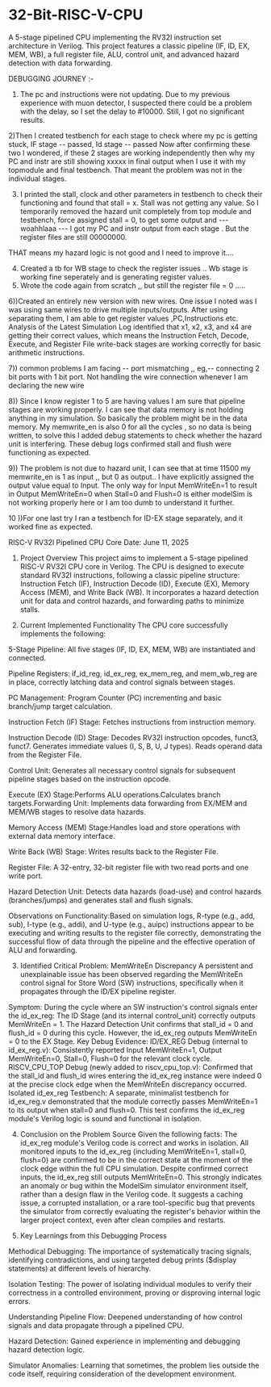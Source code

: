 # 32-Bit-RISC-V-CPU
A 5-stage pipelined CPU implementing the RV32I instruction set architecture in Verilog. This project features a classic pipeline (IF, ID, EX, MEM, WB), a full register file, ALU, control unit, and advanced hazard detection with data forwarding. 


DEBUGGING JOURNEY :-

1) The pc and instructions were not updating. Due to my previous experience with muon detector, I suspected there could be a problem with the delay, so I set the delay to #10000. Still, I got no significant results.

2)Then I created testbench for each stage to check where my pc is getting stuck, 
IF stage -- passed,
Id stage -- passed 
Now after confirming these two I wondered, if these 2 stages are working independently then why my PC and instr are still showing xxxxx in final output when I use it with my topmodule and final testbench. That meant the problem was not in the individual stages.

3) I printed the stall, clock and other parameters in testbench to check their functioning and found that stall = x. Stall was not getting any value.  So I temporarily removed the hazard unit completely from top module and testbench, force assigned stall = 0, to get some output and  --- woahhlaaa --- I got my PC and instr output from each stage .
But the register files are still 00000000.
 
THAT means my hazard logic is not good and I need to improve it…. 
	
4)  Created a tb for WB stage to check the register issues .. Wb stage is working fine seperately and is generating register values. 
5) Wrote the code again from scratch ,, but still the register file = 0 ….. 


6))Created an entirely new version with new wires. One issue I noted was I was using same wires to drive multiple inputs/outputs. After using separating them, I am able  to get register values ,PC,Instructions etc.
Analysis of the Latest Simulation Log
identified that x1, x2, x3, and x4 are getting their correct values, which means the Instruction Fetch, Decode, Execute, and Register File write-back stages are working correctly for basic arithmetic instructions.

7)) common problems I am facing --
port mismatching ,, eg,-- connecting 2 bit ports with 1 bit port.
Not handling the wire connection whenever I am declaring the new wire 


8)) Since I know register 1 to 5 are having values I am sure that pipeline stages are working properly. I can see that data memory is not holding anything in my simulation. So basically the problem might be in the data memory.
My memwrite_en is also 0 for all the cycles , so no data is being written, to solve this I added debug statements to  check whether the hazard unit is interfering. These debug logs confirmed stall and flush were functioning as expected.

9)) The problem is not due to hazard unit, I can see that at time 11500 my memwrite_en is 1 as input ,, but 0 as output..
I have explicitly assigned the output value equal to Input.
The only way for Input MemWriteEn=1 to result in Output MemWriteEn=0 when Stall=0 and Flush=0 is either modelSim is not working properly here or I am too dumb to understand it further.

10 ))For one last try I ran a testbench for ID-EX stage separately, and it worked fine as expected.



RISC-V RV32I Pipelined CPU Core 
Date: June 11, 2025

1. Project Overview
This project aims to implement a 5-stage pipelined RISC-V RV32I CPU core in Verilog. The CPU is designed to execute standard RV32I instructions, following a classic pipeline structure: Instruction Fetch (IF), Instruction Decode (ID), Execute (EX), Memory Access (MEM), and Write Back (WB). It incorporates a hazard detection unit for data and control hazards, and forwarding paths to minimize stalls.

2. Current Implemented Functionality
The CPU core successfully implements the following:

5-Stage Pipeline: All five stages (IF, ID, EX, MEM, WB) are instantiated and connected.

Pipeline Registers: if_id_reg, id_ex_reg, ex_mem_reg, and mem_wb_reg are in place, correctly latching data and control signals between stages.

PC Management: Program Counter (PC) incrementing and basic branch/jump target calculation.

Instruction Fetch (IF) Stage: Fetches instructions from instruction memory.

Instruction Decode (ID) Stage: Decodes RV32I instruction opcodes, funct3, funct7.
Generates immediate values (I, S, B, U, J types).
Reads operand data from the Register File.

Control Unit: Generates all necessary control signals for subsequent pipeline stages based on the instruction opcode.

Execute (EX) Stage:Performs ALU operations.Calculates branch targets.Forwarding Unit: Implements data forwarding from EX/MEM and MEM/WB stages to resolve data hazards.

Memory Access (MEM) Stage:Handles load and store operations with external data memory interface.

Write Back (WB) Stage: Writes results back to the Register File.

Register File: A 32-entry, 32-bit register file with two read ports and one write port.

Hazard Detection Unit: Detects data hazards (load-use) and control hazards (branches/jumps) and generates stall and flush signals.

Observations on Functionality:Based on simulation logs, R-type (e.g., add, sub), I-type (e.g., addi), and U-type (e.g., auipc) instructions appear to be executing and writing results to the register file correctly, demonstrating the successful flow of data through the pipeline and the effective operation of ALU and forwarding.

3. Identified Critical Problem: MemWriteEn Discrepancy
A persistent and unexplainable issue has been observed regarding the MemWriteEn control signal for Store Word (SW) instructions, specifically when it propagates through the ID/EX pipeline register.

Symptom:
During the cycle where an SW instruction's control signals enter the id_ex_reg:
The ID Stage (and its internal control_unit) correctly outputs MemWriteEn = 1.
The Hazard Detection Unit confirms that stall_id = 0 and flush_id = 0 during this cycle.
However, the id_ex_reg outputs MemWriteEn = 0 to the EX Stage.
Key Debug Evidence:
ID/EX_REG Debug (internal to id_ex_reg.v): Consistently reported Input MemWriteEn=1, Output MemWriteEn=0, Stall=0, Flush=0 for the relevant clock cycle.
RISCV_CPU_TOP Debug (newly added to riscv_cpu_top.v): Confirmed that the stall_id and flush_id wires entering the id_ex_reg instance were indeed 0 at the precise clock edge when the MemWriteEn discrepancy occurred.
Isolated id_ex_reg Testbench: A separate, minimalist testbench for id_ex_reg.v demonstrated that the module correctly passes MemWriteEn=1 to its output when stall=0 and flush=0. This test confirms the id_ex_reg module's Verilog logic is sound and functional in isolation.


4. Conclusion on the Problem Source
Given the following facts:
The id_ex_reg module's Verilog code is correct and works in isolation.
All monitored inputs to the id_ex_reg (including MemWriteEn=1, stall=0, flush=0) are confirmed to be in the correct state at the moment of the clock edge within the full CPU simulation.
Despite confirmed correct inputs, the id_ex_reg still outputs MemWriteEn=0.
This strongly indicates an anomaly or bug within the ModelSim simulator environment itself, rather than a design flaw in the Verilog code. It suggests a caching issue, a corrupted installation, or a rare tool-specific bug that prevents the simulator from correctly evaluating the register's behavior within the larger project context, even after clean compiles and restarts.


6. Key Learnings from this Debugging Process

Methodical Debugging: The importance of systematically tracing signals, identifying contradictions, and using targeted debug prints ($display statements) at different levels of hierarchy.

Isolation Testing: The power of isolating individual modules to verify their correctness in a controlled environment, proving or disproving internal logic errors.

Understanding Pipeline Flow: Deepened understanding of how control signals and data propagate through a pipelined CPU.

Hazard Detection: Gained experience in implementing and debugging hazard detection logic.

Simulator Anomalies: Learning that sometimes, the problem lies outside the code itself, requiring consideration of the development environment.

